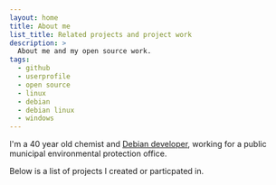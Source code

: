 ```yaml
---
layout: home
title: About me
list_title: Related projects and project work
description: >
  About me and my open source work.
tags:
  - github
  - userprofile
  - open source
  - linux
  - debian
  - debian linux
  - windows
---
```


I'm a 40 year old chemist and [Debian developer](https://qa.debian.org/developer.php?login=dleidert@debian.org "Overview of Debian Linux packages maintained by Daniel Leidert"), working for a public municipal environmental protection office.

Below is a list of projects I created or particpated in.
